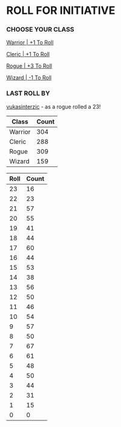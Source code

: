 # ROLL FOR INITIATIVE
### CHOOSE YOUR CLASS

[Warrior | +1 To Roll](https://github.com/benjaminsampica/benjaminsampica/issues/new?title=roll%7Cwarrior&body=Just+click+%27Submit+new+issue%27.)

[Cleric | +1 To Roll](https://github.com/benjaminsampica/benjaminsampica/issues/new?title=roll%7Ccleric&body=Just+click+%27Submit+new+issue%27.)

[Rogue | +3 To Roll](https://github.com/benjaminsampica/benjaminsampica/issues/new?title=roll%7Crogue&body=Just+click+%27Submit+new+issue%27.)

[Wizard | -1 To Roll](https://github.com/benjaminsampica/benjaminsampica/issues/new?title=roll%7Cwizard&body=Just+click+%27Submit+new+issue%27.)
### LAST ROLL BY
[vukasinterzic](https://www.github.com/vukasinterzic) - as a rogue rolled a 23!

|Class|Count|
|-|-|
|Warrior|304|
|Cleric|288|
|Rogue|309|
|Wizard|159|

|Roll|Count|
|-|-|
|23|16
|22|23
|21|57
|20|55
|19|41
|18|44
|17|60
|16|44
|15|53
|14|38
|13|56
|12|50
|11|46
|10|54
|9|57
|8|50
|7|67
|6|61
|5|48
|4|50
|3|44
|2|31
|1|15
|0|0
